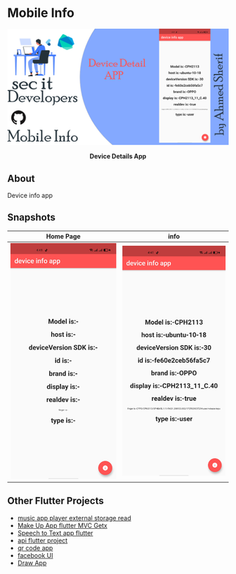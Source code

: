 # Mobile Info



<p><img src="snapshot/infocov.png" /></p>
<p align="center"><b>Device Details App</b></p>




## About
Device info app


## Snapshots

| Home Page | info  |
|------|-------|
|<img src="snapshot/1.jpg" width="400">|<img src="snapshot/2.jpg" width="400">|

## Other Flutter Projects
- [music app player external storage read](https://github.com/itsherifAhmed/Music-Player-Read-external-Storage-Flutter-app)
- [Make Up App flutter MVC Getx](https://github.com/itsherifAhmed/MakeUp-App)
- [Speech to Text app flutter](https://github.com/itsherifAhmed/Speech-to-text-app)
- [api flutter project](https://github.com/itsherifAhmed/apiFlutter-Project)
- [qr code app](https://github.com/itsherifAhmed/qr-barcode)
- [facebook UI](https://github.com/itsherifAhmed/facebook-ui-clone)
- [Draw App](https://github.com/itsherifAhmed/draw-app)


